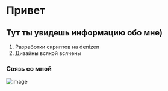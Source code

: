 # Привет

## Тут ты увидешь информацию обо мне)
1. Разработки скриптов на denizen
2. Дизайны всякой всячены

### Связь со мной
![image](https://github.com/YarKrasavin/YarKrasavin/assets/101522520/3f8a0add-1773-40dd-a767-0710801acb8f)
